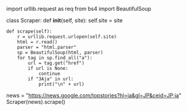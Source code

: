 import urllib.request as req
from bs4 import BeautifulSoup


class Scraper:
    def __init__(self, site):
        self.site = site
        
    def scrape(self):
        r = urllib.request.urlopen(self.site)
        html = r.read()
        parser = "html.parser"
        sp = BeautifulSoup(html, parser)
        for tag in sp.find_all("a"):
            url = tag.get("href")
            if url is None:
                continue
            if "3Aja" in url:
                print("\n" + url)
                
news = "https://news.google.com/topstories?hl=ja&gl=JP&ceid=JP:ja"
Scraper(news).scrape()
